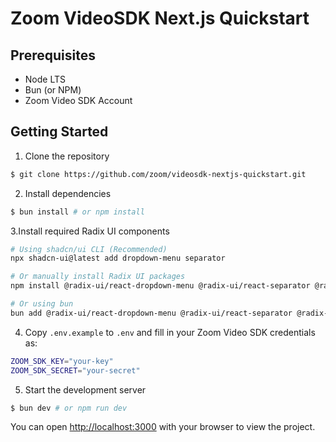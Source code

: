 # Zoom VideoSDK Next.js Quickstart

## Prerequisites

- Node LTS
- Bun (or NPM)
- Zoom Video SDK Account

## Getting Started

1. Clone the repository

```bash
$ git clone https://github.com/zoom/videosdk-nextjs-quickstart.git
```

2. Install dependencies

```bash
$ bun install # or npm install
```
3.Install required Radix UI components

```bash
# Using shadcn/ui CLI (Recommended)
npx shadcn-ui@latest add dropdown-menu separator

# Or manually install Radix UI packages
npm install @radix-ui/react-dropdown-menu @radix-ui/react-separator @radix-ui/react-slot

# Or using bun
bun add @radix-ui/react-dropdown-menu @radix-ui/react-separator @radix-ui/react-slot
```

4. Copy `.env.example` to `.env` and fill in your Zoom Video SDK credentials as:

```bash
ZOOM_SDK_KEY="your-key"
ZOOM_SDK_SECRET="your-secret"
```

5. Start the development server

```bash
$ bun dev # or npm run dev
```

You can open [http://localhost:3000](http://localhost:3000) with your browser to view the project.

